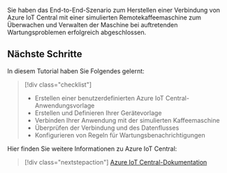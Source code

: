 Sie haben das End-to-End-Szenario zum Herstellen einer Verbindung von Azure IoT Central mit einer simulierten Remotekaffeemaschine zum Überwachen und Verwalten der Maschine bei auftretenden Wartungsproblemen erfolgreich abgeschlossen.

## <a name="next-steps"></a>Nächste Schritte

In diesem Tutorial haben Sie Folgendes gelernt:
> [!div class="checklist"]
> * Erstellen einer benutzerdefinierten Azure IoT Central-Anwendungsvorlage
> * Erstellen und Definieren Ihrer Gerätevorlage
> * Verbinden Ihrer Anwendung mit der simulierten Kaffeemaschine 
> * Überprüfen der Verbindung und des Datenflusses
> * Konfigurieren von Regeln für Wartungsbenachrichtigungen

Hier finden Sie weitere Informationen zu Azure IoT Central: 

> [!div class="nextstepaction"]
> [Azure IoT Central-Dokumentation](https://docs.microsoft.com/en-us/azure/iot-central/)